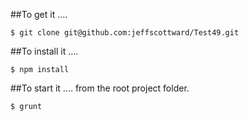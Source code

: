 ##To get it .... 
````
$ git clone git@github.com:jeffscottward/Test49.git 
````
##To install it .... 
````
$ npm install
````
##To start it .... 
from the root project folder.

````
$ grunt 
````